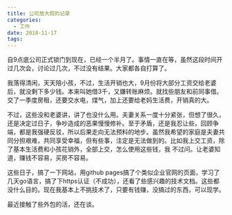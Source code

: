 ```yaml
---
title: 公司放大假的记录
categories:
  - 工作
date: 2018-11-17
tags:
---
```


自9点底公司正式锁门到现在，已经一个半月了。事情一直在等，虽然这段时间开过几次会，讨论过几次，不过没有结果。大家都各自打算了。
<!-- more -->
我落得清闲，天天陪小孩，不过，生活开销也大，9月份将大部分工资交给老婆后，就没剩下多少钱。本来叫她借3千，又嫌转账麻烦。就找些朋友和前同事借。交了一季度房租，还要交水电，煤气，加上还要给老妈生活费，开销真的大。

不过，这些没和老婆讲，讲了也没什么用。夫妻关系一度十分紧张，但想了很久，还是决定过日子，争吵造成的恶果慢慢修补。至于矛盾，还是我忍让些，回顾争端，都是我强硬反驳，所以后果走向无法预料的地步。虽然我希望的家庭是夫妻共同分担艰难，共同享受幸福，但有些事，注定是无法做到的。比如我上交工资，除了基本生活费和小孩花销外，全部上交，怎么使用这些钱，我 不过问。让老婆知道，赚钱不容易，买房不容易。
    
这些日子，搞了一下网站，用github pages搞了个类似企业官网的页面，学习了几天go语言，搞了下https认证（不成功），还看了些感兴趣的技术文档。这些都没什么目的。现在我基本上不挑技术了，只要有钱赚，没搞过的东西，可以现学。

最近接触了些外包的活，还在谈。